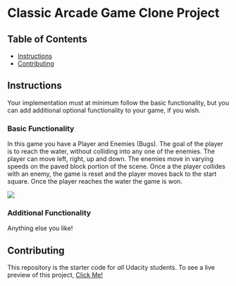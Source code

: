 # Classic Arcade Game Clone Project

## Table of Contents

- [Instructions](#instructions)
- [Contributing](#contributing)

## Instructions

Your implementation must at minimum follow the basic functionality, but you can add additional optional functionality to your game, if you wish.

### Basic Functionality

In this game you have a Player and Enemies (Bugs). The goal of the player is to reach the water, without colliding into any one of the enemies. The player can move left, right, up and down. The enemies move in varying speeds on the paved block portion of the scene. Once a the player collides with an enemy, the game is reset and the player moves back to the start square. Once the player reaches the water the game is won.

![](https://docs.google.com/drawings/d/swAv5AN00tRIxfdzMdTy3yg/image?parent=1v01aScPjSWCCWQLIpFqvg3-vXLH2e8_SZQKC8jNO0Dc&rev=34&h=474&w=481&ac=1)

### Additional Functionality

Anything else you like!

## Contributing

This repository is the starter code for _all_ Udacity students.
To see a live preview of this project, [Click Me!](https://mrnati.github.io/Classic-Arcade-Game-Clone/)
